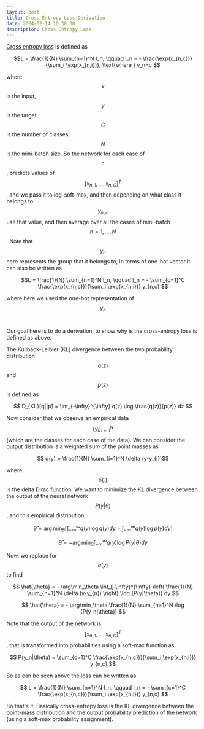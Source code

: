 ```yaml
---
layout: post
title: Cross Entropy Loss Derivation
date: 2024-02-14 10:30:00
description: Cross Entropy Loss
---
```


[Cross entropy loss](https://pytorch.org/docs/stable/generated/torch.nn.CrossEntropyLoss.html) is defined as 

$$L = \frac{1}{N} \sum_{n=1}^N l_n, \qquad l_n = -  \frac{\exp(x_{n,c})}{\sum_i \exp(x_{n,i})}, \text{where } y_n=c $$ 

where $$x$$ is the input, $$y$$ is the target, $$C$$ is the number of classes, $$N$$ is the mini-batch size. So the network for each case of $$n$$, predicts values of $$[x_{n,1}, ..., x_{n,C}]^T$$, and we pass it to log-soft-max, and then depending on what class it belongs to $$y_{n,c}$$ use that value, and then average over all the cases of mini-batch $$n=1, ..., N$$.  Note that $$y_{n} $$ here represents the group that it belongs to, in terms of one-hot vector it can also be written as 

$$L = \frac{1}{N} \sum_{n=1}^N l_n, \qquad l_n = -  \sum_{c=1}^C \frac{\exp(x_{n,c})}{\sum_i \exp(x_{n,i})} y_{n,c} $$

where here we used the one-hot representation of $$y_n$$. 

Our goal here is to do a derivation, to show why is the cross-entropy loss is defined as above. 



The Kullback-Leibler (KL) divergence between the two probability distribution $$q(z)$$ and $$p(z)$$ is defined as 

$$ D_{KL}[q||p] = \int_{-\infty}^{\infty} q(z) \log \frac{q(z)}{p(z)} dz $$ 

Now consider that we observe an empirical data $$\{y_i\}_{i=1}^{N}$$ (which are the classes for each case of the data). We can consider the output distribution is a weighted sum of the point masses as 

$$ q(y) = \frac{1}{N} \sum_{i=1}^N \delta (y-y_{i})$$

where $$\delta(\cdot)$$ is the delta Dirac function. We want to minimize the KL divergence between the output of the neural network $$P(y|\theta)$$, and this empirical distribution, 

$$ \hat{\theta} = \arg\min_\theta \left[ \int_{-\infty}^{\infty} q(y) \log {q(y)} dy - \int_{-\infty}^{\infty} q(y) \log {p(y)} dy \right] $$ 

$$ \hat{\theta} = - \arg\min_\theta  \int_{-\infty}^{\infty} q(y) \log {P(y|\theta)} dy$$


Now, we replace for $$q(y)$$ to find 

$$ \hat{\theta} = - \arg\min_\theta \int_{-\infty}^{\infty} \left( \frac{1}{N} \sum_{n=1}^N \delta (y-y_{n}) \right)  \log {P(y|\theta)} dy $$

$$  \hat{\theta} = - \arg\min_\theta \frac{1}{N}  \sum_{n=1}^N \log {P(y_n|\theta)} $$ 

Note that the output of the network is  $$[x_{n,1}, ..., x_{n,C}]^T$$, that is transformed into probabilities using a soft-max function as 

$$ P(y_n|\theta) = \sum_{c=1}^C \frac{\exp(x_{n,c})}{\sum_i \exp(x_{n,i})} y_{n,c} $$ 

So as can be seen above the loss can be written as 


$$ L = \frac{1}{N} \sum_{n=1}^N l_n, \qquad l_n = -  \sum_{c=1}^C \frac{\exp(x_{n,c})}{\sum_i \exp(x_{n,i})} y_{n,c} $$ 

So that's it. Basically cross-entropy loss is the KL divergence between the point-mass distribution and the output probability prediction of the network (using a soft-max probability assignment). 